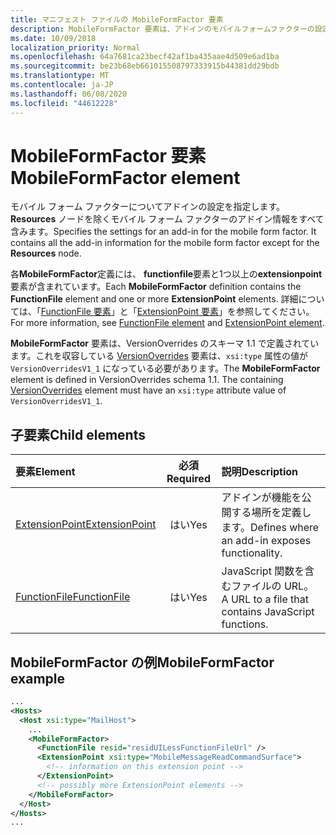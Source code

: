 ```yaml
---
title: マニフェスト ファイルの MobileFormFactor 要素
description: MobileFormFactor 要素は、アドインのモバイルフォームファクターの設定を指定します。
ms.date: 10/09/2018
localization_priority: Normal
ms.openlocfilehash: 64a7681ca23becf42af1ba435aae4d509e6ad1ba
ms.sourcegitcommit: be23b68eb661015508797333915b44381dd29bdb
ms.translationtype: MT
ms.contentlocale: ja-JP
ms.lasthandoff: 06/08/2020
ms.locfileid: "44612228"
---
```

# <a name="mobileformfactor-element"></a><span data-ttu-id="8b176-103">MobileFormFactor 要素</span><span class="sxs-lookup"><span data-stu-id="8b176-103">MobileFormFactor element</span></span>

<span data-ttu-id="8b176-p101">モバイル フォーム ファクターについてアドインの設定を指定します。**Resources** ノードを除くモバイル フォーム ファクターのアドイン情報をすべて含みます。</span><span class="sxs-lookup"><span data-stu-id="8b176-p101">Specifies the settings for an add-in for the mobile form factor. It contains all the add-in information for the mobile form factor except for the **Resources** node.</span></span>

<span data-ttu-id="8b176-106">各**MobileFormFactor**定義には、 **functionfile**要素と1つ以上の**extensionpoint**要素が含まれています。</span><span class="sxs-lookup"><span data-stu-id="8b176-106">Each **MobileFormFactor** definition contains the **FunctionFile** element and one or more **ExtensionPoint** elements.</span></span> <span data-ttu-id="8b176-107">詳細については、「[FunctionFile 要素](functionfile.md)」と「[ExtensionPoint 要素](extensionpoint.md)」を参照してください。</span><span class="sxs-lookup"><span data-stu-id="8b176-107">For more information, see [FunctionFile element](functionfile.md) and [ExtensionPoint element](extensionpoint.md).</span></span>

<span data-ttu-id="8b176-p103">**MobileFormFactor** 要素は、VersionOverrides のスキーマ 1.1 で定義されています。これを収容している [VersionOverrides](versionoverrides.md) 要素は、`xsi:type` 属性の値が `VersionOverridesV1_1` になっている必要があります。</span><span class="sxs-lookup"><span data-stu-id="8b176-p103">The **MobileFormFactor** element is defined in VersionOverrides schema 1.1. The containing [VersionOverrides](versionoverrides.md) element must have an `xsi:type` attribute value of `VersionOverridesV1_1`.</span></span>

## <a name="child-elements"></a><span data-ttu-id="8b176-110">子要素</span><span class="sxs-lookup"><span data-stu-id="8b176-110">Child elements</span></span>

| <span data-ttu-id="8b176-111">要素</span><span class="sxs-lookup"><span data-stu-id="8b176-111">Element</span></span>                               | <span data-ttu-id="8b176-112">必須</span><span class="sxs-lookup"><span data-stu-id="8b176-112">Required</span></span> | <span data-ttu-id="8b176-113">説明</span><span class="sxs-lookup"><span data-stu-id="8b176-113">Description</span></span>  |
|:--------------------------------------|:--------:|:-------------|
| [<span data-ttu-id="8b176-114">ExtensionPoint</span><span class="sxs-lookup"><span data-stu-id="8b176-114">ExtensionPoint</span></span>](extensionpoint.md) | <span data-ttu-id="8b176-115">はい</span><span class="sxs-lookup"><span data-stu-id="8b176-115">Yes</span></span>      | <span data-ttu-id="8b176-116">アドインが機能を公開する場所を定義します。</span><span class="sxs-lookup"><span data-stu-id="8b176-116">Defines where an add-in exposes functionality.</span></span> |
| [<span data-ttu-id="8b176-117">FunctionFile</span><span class="sxs-lookup"><span data-stu-id="8b176-117">FunctionFile</span></span>](functionfile.md)     | <span data-ttu-id="8b176-118">はい</span><span class="sxs-lookup"><span data-stu-id="8b176-118">Yes</span></span>      | <span data-ttu-id="8b176-119">JavaScript 関数を含むファイルの URL。</span><span class="sxs-lookup"><span data-stu-id="8b176-119">A URL to a file that contains JavaScript functions.</span></span>|

## <a name="mobileformfactor-example"></a><span data-ttu-id="8b176-120">MobileFormFactor の例</span><span class="sxs-lookup"><span data-stu-id="8b176-120">MobileFormFactor example</span></span>

```xml
...
<Hosts>
  <Host xsi:type="MailHost">
    ...
    <MobileFormFactor>
      <FunctionFile resid="residUILessFunctionFileUrl" />
      <ExtensionPoint xsi:type="MobileMessageReadCommandSurface">
        <!-- information on this extension point -->
      </ExtensionPoint> 
      <!-- possibly more ExtensionPoint elements -->
    </MobileFormFactor>
  </Host>
</Hosts>
...
```
